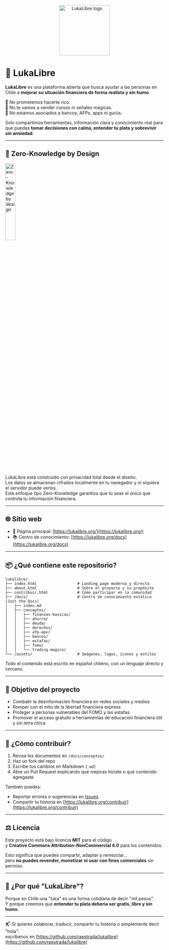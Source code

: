 <p align="center">
  <img src="https://lukalibre.org/assets/images/lukalibre.png" alt="LukaLibre logo" width="160"/>
</p>

# 💸 LukaLibre

**LukaLibre** es una plataforma abierta que busca ayudar a las personas en Chile a **mejorar su situación financiera de forma realista y sin humo**.

📌 No prometemos hacerte rico.  
📌 No te vamos a vender cursos ni señales mágicas.  
📌 No estamos asociados a bancos, AFPs, apps ni gurús.

Solo compartimos herramientas, información clara y conocimiento real para que puedas **tomar decisiones con calma, entender tu plata y sobrevivir sin ansiedad**.

---

## 🔐 Zero-Knowledge by Design

<img src="https://lukalibre.org/assets/images/zk_badge.png" alt="Zero-Knowledge by design" style="width: 25%; height: 25%;">

LukaLibre está construido con privacidad total desde el diseño.  
Los datos se almacenan cifrados localmente en tu navegador y ni siquiera el servidor puede verlos.  
Este enfoque tipo Zero-Knowledge garantiza que tú seas el único que controla tu información financiera.

---

## 🌐 Sitio web

- 🔗 Página principal: [https://lukalibre.org/](https://lukalibre.org/)
- 📚 Centro de conocimiento: [https://lukalibre.org/docs](https://lukalibre.org/docs)

---

## 📦 ¿Qué contiene este repositorio?

```
lukalibre/
├── index.html                  # Landing page moderna y directa
├── about.html                  # Sobre el proyecto y su propósito
├── contribuir.html             # Cómo participar en la comunidad
├── /docs/                      # Centro de conocimiento estático (Just the Docs)
│   ├── index.md
│   ├── conceptos/
│   │   ├── finanzas-basicas/
│   │   ├── ahorro/
│   │   ├── deuda/
│   │   ├── derechos/
│   │   ├── afp-apv/
│   │   ├── bancos/
│   │   ├── estafas/
│   │   ├── fomo/
│   │   └── trading-magico/
└── /assets/                    # Imágenes, logos, íconos y estilos
```

Todo el contenido está escrito en español chileno, con un lenguaje directo y cercano.

---

## 🎯 Objetivo del proyecto

- Combatir la desinformación financiera en redes sociales y medios
- Romper con el mito de la libertad financiera express
- Proteger a personas vulnerables del FOMO y las estafas
- Promover el acceso gratuito a herramientas de educación financiera útil y sin letra chica

---

## 🤝 ¿Cómo contribuir?

1. Revisa los documentos en `/docs/conceptos/`
2. Haz un fork del repo
3. Escribe tus cambios en Markdown (`.md`)
4. Abre un Pull Request explicando qué mejoras hiciste o qué contenido agregaste

También puedes:

- Reportar errores o sugerencias en [Issues](https://github.com/raestrada/lukalibre/issues)
- Compartir tu historia en [https://lukalibre.org/contribuir](https://lukalibre.org/contribuir)

---

## ⚖️ Licencia

Este proyecto está bajo licencia **MIT** para el código  
y **Creative Commons Attribution-NonCommercial 4.0** para los contenidos.

Esto significa que puedes compartir, adaptar y remezclar...  
pero **no puedes revender, monetizar ni usar con fines comerciales** sin permiso.

---

## 💬 ¿Por qué "LukaLibre"?

Porque en Chile una "luka" es una forma cotidiana de decir "mil pesos".  
Y porque creemos que **entender tu plata debería ser gratis, libre y sin humo**.

---

📬 Si quieres colaborar, traducir, compartir tu historia o simplemente decir "hola":  
escríbenos en [https://github.com/raestrada/lukalibre](https://github.com/raestrada/lukalibre)

